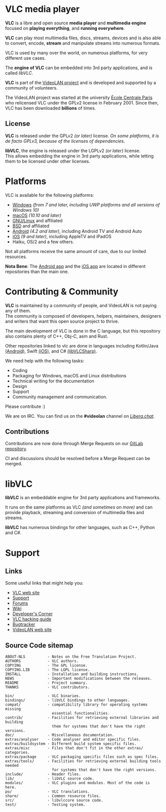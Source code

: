 # VLC media player

**VLC** is a libre and open source **media player** and **multimedia engine**
focused on **playing everything**, and **running everywhere**.

**VLC** can play most multimedia files, discs, streams, devices and is also able to
convert, encode, **stream** and manipulate streams into numerous formats.

VLC is used by many over the world, on numerous platforms, for very different use cases.

The **engine of VLC** can be embedded into 3rd party applications, and is called *libVLC*.

**VLC** is part of the [VideoLAN project](https://videolan.org) and
is developed and supported by a community of volunteers.

The VideoLAN project was started at the university [École Centrale Paris](https://www.centralesupelec.fr/) who
relicensed VLC under the GPLv2 license in February 2001. Since then, VLC has
been downloaded **billions** of times.

## License

**VLC** is released under the GPLv2 *(or later)* license.
*On some platforms, it is de facto GPLv3, because of the licenses of dependencies*.

**libVLC**, the engine is released under the LGPLv2 *(or later)* license. \
This allows embedding the engine in 3rd party applications, while letting them to be licensed under other licenses.

# Platforms

VLC is available for the following platforms:
- [Windows] *(from 7 and later, including UWP platforms and all versions of Windows 10)*
- [macOS] *(10.10 and later)*
- [GNU/Linux] and affiliated
- [BSD] and affiliated
- [Android] *(4.2 and later)*, including Android TV and Android Auto
- [iOS] *(9 and later)*, including AppleTV and iPadOS
- Haiku, OS/2 and a few others.

[Windows]: https://www.videolan.org/vlc/download-windows.html
[macOS]: https://www.videolan.org/vlc/download-macosx.html
[GNU/Linux]: https://www.videolan.org/vlc/#download
[BSD]: https://www.videolan.org/vlc/download-freebsd.html
[Android]: https://www.videolan.org/vlc/download-android.html
[iOS]: https://www.videolan.org/vlc/download-ios.html

Not all platforms receive the same amount of care, due to our limited resources.

**Nota Bene**: The [Android app](https://code.videolan.org/videolan/vlc-android/) and
the [iOS app](https://code.videolan.org/videolan/vlc-ios/) are located in different repositories
than the main one.

# Contributing & Community

**VLC** is maintained by a community of people, and VideoLAN is not paying any of them.\
The community is composed of developers, helpers, maintainers, designers and writers that want
this open source project to thrive.

The main development of VLC is done in the C language, but this repository also contains
plenty of C++, Obj-C, asm and Rust.

Other repositories linked to vlc are done in languages including Kotlin/Java [(Android)](https://code.videolan.org/videolan/vlc-android/),
Swift [(iOS)](https://code.videolan.org/videolan/vlc-ios/), and C# [(libVLCSharp)](https://code.videolan.org/videolan/libvlcsharp/).

We need help with the following tasks:
- Coding
- Packaging for Windows, macOS and Linux distributions
- Technical writing for the documentation
- Design
- Support
- Community management and communication.

Please contribute :)

We are on IRC. You can find us on the **#videolan** channel on *[Libera.chat]*.

[Libera.chat]: https://libera.chat

## Contributions

Contributions are now done through Merge Requests on our [GitLab repository](https://code.videolan.org/videolan/vlc/).

CI and discussions should be resolved before a Merge Request can be merged.

# libVLC

**libVLC** is an embeddable engine for 3rd party applications and frameworks.

It runs on the same platforms as VLC *(and sometimes on more)* and can provide playback,
streaming and conversion of multimedia files and streams.


**libVLC** has numerous bindings for other languages, such as C++, Python and C#.

# Support

## Links

Some useful links that might help you:

- [VLC web site](https://www.videolan.org/vlc/)
- [Support](https://www.videolan.org/support/)
- [Forums](https://forum.videolan.org/)
- [Wiki](https://wiki.videolan.org/)
- [Developer's Corner](https://wiki.videolan.org/Developers_Corner)
- [VLC hacking guide](https://wiki.videolan.org/Hacker_Guide)
- [Bugtracker](https://code.videolan.org/videolan/vlc/-/issues)
- [VideoLAN web site](https://www.videolan.org/)

## Source Code sitemap
```
ABOUT-NLS          - Notes on the Free Translation Project.
AUTHORS            - VLC authors.
COPYING            - The GPL license.
COPYING.LIB        - The LGPL license.
INSTALL            - Installation and building instructions.
NEWS               - Important modifications between the releases.
README             - Project summary.
THANKS             - VLC contributors.

bin/               - VLC binaries.
bindings/          - libVLC bindings to other languages.
compat/            - compatibility library for operating systems missing
                     essential functionalities.
contrib/           - Facilities for retrieving external libraries and building
                     them for systems that don't have the right versions.
doc/               - Miscellaneous documentation.
extras/analyser    - Code analyser and editor specific files.
extras/buildsystem - Different build system specific files.
extras/misc        - Files that don't fit in the other extras/ categories.
extras/package     - VLC packaging specific files such as spec files.
extras/tools/      - Facilities for retrieving external building tools needed
                     for systems that don't have the right versions.
include/           - Header files.
lib/               - libVLC source code.
modules/           - VLC plugins and modules. Most of the code is here.
po/                - VLC translations.
share/             - Common resource files.
src/               - libvlccore source code.
test/              - Testing system.
```
